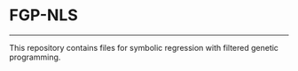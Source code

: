 # FGP-NLS
____
This repository contains files for symbolic regression with filtered genetic programming.
